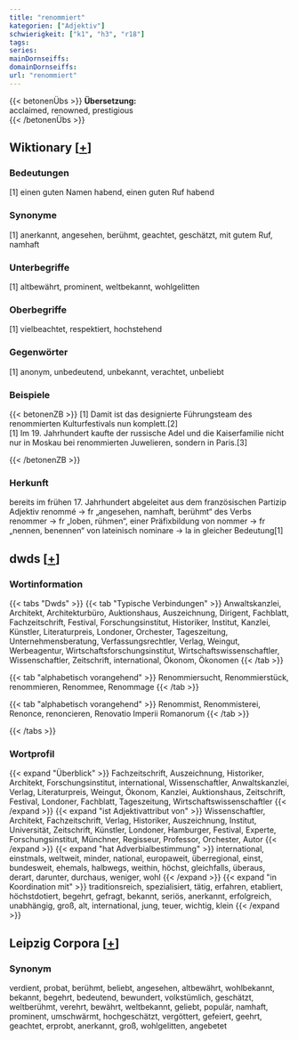 ```yaml
---
title: "renommiert"
kategorien: ["Adjektiv"]
schwierigkeit: ["k1", "h3", "r18"]
tags:
series:
mainDornseiffs:
domainDornseiffs:
url: "renommiert"
---
```


{{< betonenÜbs >}}
**Übersetzung:**  
acclaimed, renowned, prestigious  
{{< /betonenÜbs >}}

## Wiktionary [[+](https://de.wiktionary.org/wiki/renommiert)]

### Bedeutungen
[1] einen guten Namen habend, einen guten Ruf habend  

### Synonyme
[1] anerkannt, angesehen, berühmt, geachtet, geschätzt, mit gutem Ruf, namhaft  

### Unterbegriffe
[1] altbewährt, prominent, weltbekannt, wohlgelitten  

### Oberbegriffe
[1] vielbeachtet, respektiert, hochstehend  

### Gegenwörter
[1] anonym, unbedeutend, unbekannt, verachtet, unbeliebt  

### Beispiele
{{< betonenZB >}}
[1] Damit ist das designierte Führungsteam des renommierten Kulturfestivals nun komplett.[2]  
[1] Im 19. Jahrhundert kaufte der russische Adel und die Kaiserfamilie nicht nur in Moskau bei renommierten Juwelieren, sondern in Paris.[3]  

{{< /betonenZB >}}
### Herkunft
bereits im frühen 17. Jahrhundert abgeleitet aus dem französischen Partizip Adjektiv renommé → fr „angesehen, namhaft, berühmt“ des Verbs renommer → fr „loben, rühmen“, einer Präfixbildung von nommer → fr „nennen, benennen“ von lateinisch nominare → la in gleicher Bedeutung[1]  



## dwds [[+](https://www.dwds.de/wb/renommiert)]

### Wortinformation
{{< tabs "Dwds" >}}
{{< tab "Typische Verbindungen" >}}
Anwaltskanzlei, Architekt, Architekturbüro, Auktionshaus, Auszeichnung, Dirigent, Fachblatt, Fachzeitschrift, Festival, Forschungsinstitut, Historiker, Institut, Kanzlei, Künstler, Literaturpreis, Londoner, Orchester, Tageszeitung, Unternehmensberatung, Verfassungsrechtler, Verlag, Weingut, Werbeagentur, Wirtschaftsforschungsinstitut, Wirtschaftswissenschaftler, Wissenschaftler, Zeitschrift, international, Ökonom, Ökonomen
{{< /tab >}}

{{< tab "alphabetisch vorangehend" >}}
Renommiersucht, Renommierstück, renommieren, Renommee, Renommage
{{< /tab >}}

{{< tab "alphabetisch vorangehend" >}}
Renommist, Renommisterei, Renonce, renoncieren, Renovatio Imperii Romanorum
{{< /tab >}}

{{< /tabs >}}

### Wortprofil
{{< expand "Überblick" >}} Fachzeitschrift, Auszeichnung, Historiker, Architekt, Forschungsinstitut, international, Wissenschaftler, Anwaltskanzlei, Verlag, Literaturpreis, Weingut, Ökonom, Kanzlei, Auktionshaus, Zeitschrift, Festival, Londoner, Fachblatt, Tageszeitung, Wirtschaftswissenschaftler {{< /expand >}}
{{< expand "ist Adjektivattribut von" >}} Wissenschaftler, Architekt, Fachzeitschrift, Verlag, Historiker, Auszeichnung, Institut, Universität, Zeitschrift, Künstler, Londoner, Hamburger, Festival, Experte, Forschungsinstitut, Münchner, Regisseur, Professor, Orchester, Autor {{< /expand >}}
{{< expand "hat Adverbialbestimmung" >}} international, einstmals, weltweit, minder, national, europaweit, überregional, einst, bundesweit, ehemals, halbwegs, weithin, höchst, gleichfalls, überaus, derart, darunter, durchaus, weniger, wohl {{< /expand >}}
{{< expand "in Koordination mit" >}} traditionsreich, spezialisiert, tätig, erfahren, etabliert, höchstdotiert, begehrt, gefragt, bekannt, seriös, anerkannt, erfolgreich, unabhängig, groß, alt, international, jung, teuer, wichtig, klein {{< /expand >}}

## Leipzig Corpora [[+](https://corpora.uni-leipzig.de/en/res?word=renommiert&corpusId=deu_newscrawl-public_2018)]


### Synonym
verdient, probat, berühmt, beliebt, angesehen, altbewährt, wohlbekannt, bekannt, begehrt, bedeutend, bewundert, volkstümlich, geschätzt, weltberühmt, verehrt, bewährt, weltbekannt, geliebt, populär, namhaft, prominent, umschwärmt, hochgeschätzt, vergöttert, gefeiert, geehrt, geachtet, erprobt, anerkannt, groß, wohlgelitten, angebetet

